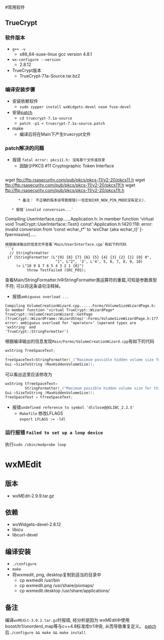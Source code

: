 #常用软件

## TrueCrypt

### 软件版本
   * `g++ -v`
      * x86_64-suse-linux  gcc version 4.8.1
   * `wx-configure --version`
      * 2.8.12
   * TrueCrypt版本
      * TrueCrypt-7.1a-Source.tar.bz2

### 编译安装步骤
   * 安装依赖软件
      * `sudo zypper install wxWidgets-devel nasm fuse-devel`
   * 安装[patch](truecrypt-7.1a.patch)
      * `cd truecrypt-7.1a-source`
      * `patch -p1 < truecrypt-7.1a-source.patch`
   * make
      * 编译后将在Main下产生truecrypt文件

### patch解决的问题
   * 报错 `fatal error: pkcs11.h: 没有那个文件或目录`
     *  因缺少PKCS #11 Cryptographic Token Interface
     ```
wget ftp://ftp.rsasecurity.com/pub/pkcs/pkcs-11/v2-20/pkcs11.h
wget ftp://ftp.rsasecurity.com/pub/pkcs/pkcs-11/v2-20/pkcs11f.h
wget ftp://ftp.rsasecurity.com/pub/pkcs/pkcs-11/v2-20/pkcs11t.h
```
      * 备注： 不正确的版本会导致报错(一些宏如CKR_NEW_PIN_MODE没有定义).

   * 报错`invalid conversion...`
```
Compiling UserInterface.cpp......Application.h: In member function 
'virtual void TrueCrypt::UserInterface::Test() const':Application.h:1420:118: 
error: invalid conversion from ‘const wchar_t*’ to ‘wxChar {aka wchar_t}’ [-fpermissive].....
```
根据编译输出的信息文件查看`Main/UserInterface.cpp`有如下的代码
```c
  // StringFormatter
 if (StringFormatter (L"{9} {8} {7} {6} {5} {4} {3} {2} {1} {0} 0",
                       "1", L"2", '3', L'4', 5, 6, 7, 8, 9, 10) 
     != L"10 9 8 7 6 5 4 3 2 1 {0}")
          throw TestFailed (SRC_POS);
```
查看Main/StringFormatter.h中StringFormatter类运算符的重载,可知是参数类型不符;
可以将这条语句注释掉。

   * 报错`ambiguous overload ...`
```
Compiling VolumeCreationWizard.cpp......Forms/VolumeSizeWizardPage.h: 
In member function 'virtual TrueCrypt::WizardPage* TrueCrypt::VolumeCreationWizard::GetPage
(TrueCrypt::WizardFrame::WizardStep)':Forms/VolumeSizeWizardPage.h:177:20: 
error: ambiguous overload for ‘operator=’ (operand types are 'wxString' and
'TrueCrypt::StringFormatter')
```
根据编译输出的信息发现`Main/Forms/VolumeCreationWizard.cpp`有如下的代码
```c
wxString freeSpaceText;
....
freeSpaceText=StringFormatter(_("Maximum possible hidden volume size for this volume is {0}."),
Gui->SizeToString (MaxHiddenVolumeSize));
```
可以看出这里应该修改为
```c
wxString tfreeSpaceText=
         StringFormatter(_("Maximum possible hidden volume size for this volume is {0}."),
Gui->SizeToString (MaxHiddenVolumeSize));
freeSpaceText = tfreeSpaceText;
```
   * 报错`undefined reference to symbol 'dlclose@@GLIBC_2.2.5'`
      * `Makefile` 修改LFLAGS   
`export LFLAGS := -ldl`

### 运行报错 `Failed to set up a loop device`
执行`sudo /sbin/modprobe loop`


# wxMEdit
## 版本
   * wxMEdit-2.9.9.tar.gz
## 依赖
   * wxWidgets-devel-2.8.12
   * libicu
   * libcurl-devel
   
## 编译安装
   * `./configure`
   * `make`
   * 将wxmedit, png, desktop复制到适当的目录中
      * cp wxmedit /usr/bin
      * cp wxmedit.png /usr/share/pixmaps/
      * cp wxmedit.desktop /usr/share/applications/

## 备注
编译`wxMEdit-3.0.2.tar.gz`时报错, 经分析是因为 wxMEdit中使用boost/tr1/unorderd_map等与c++4.8标准库tr1冲突,
从而导致重复定义。 [patch](wxMEdit-3.0.2.patch)后`./configure && make && make install`
